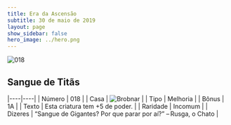 ```yaml
---
title: Era da Ascensão
subtitle: 30 de maio de 2019
layout: page
show_sidebar: false
hero_image: ../hero.png
---
```


![018](https://cdn.keyforgegame.com/media/card_front/pt/435_018_5C652R7RC68M_pt.png)

## Sangue de Titãs

|----|----|
| Número | 018 |
| Casa | ![Brobnar](https://archonarcana.com/images/thumb/e/e0/Brobnar.png/22px-Brobnar.png "Brobnar") |
| Tipo | Melhoria |
| Bônus | 1A |
| Texto | Esta criatura tem +5 de poder. |
| Raridade | Incomum |
| Dizeres | “Sangue de Gigantes? Por que parar por aí?”  – Rusga, o Chato |
